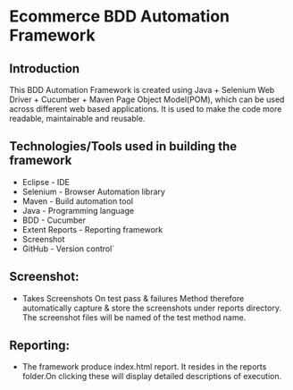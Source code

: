# Ecommerce BDD Automation Framework

## Introduction
This BDD Automation Framework is created using Java + Selenium Web Driver + Cucumber + Maven Page Object Model(POM), which can be used across different web based applications. It is used to make the code more readable, maintainable and reusable.

## Technologies/Tools used in building the framework
- Eclipse - IDE
- Selenium - Browser Automation library
- Maven - Build automation tool
- Java - Programming language
- BDD - Cucumber
- Extent Reports - Reporting framework
- Screenshot
- GitHub - Version control`

## Screenshot:
- Takes Screenshots On test pass & failures Method therefore automatically capture & store the screenshots under reports directory. 
  The screenshot files will be named of the test method name.

## Reporting:
- The framework produce index.html report. It resides in the reports folder.On clicking these will display detailed descriptions of execution.
